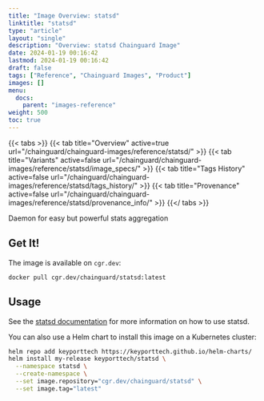 ```yaml
---
title: "Image Overview: statsd"
linktitle: "statsd"
type: "article"
layout: "single"
description: "Overview: statsd Chainguard Image"
date: 2024-01-19 00:16:42
lastmod: 2024-01-19 00:16:42
draft: false
tags: ["Reference", "Chainguard Images", "Product"]
images: []
menu: 
  docs: 
    parent: "images-reference"
weight: 500
toc: true
---
```


{{< tabs >}}
{{< tab title="Overview" active=true url="/chainguard/chainguard-images/reference/statsd/" >}}
{{< tab title="Variants" active=false url="/chainguard/chainguard-images/reference/statsd/image_specs/" >}}
{{< tab title="Tags History" active=false url="/chainguard/chainguard-images/reference/statsd/tags_history/" >}}
{{< tab title="Provenance" active=false url="/chainguard/chainguard-images/reference/statsd/provenance_info/" >}}
{{</ tabs >}}



<!--overview:start-->
Daemon for easy but powerful stats aggregation
<!--overview:end-->

<!--getting:start-->
## Get It!
The image is available on `cgr.dev`:

```
docker pull cgr.dev/chainguard/statsd:latest
```
<!--getting:end-->

<!--body:start-->
## Usage

See the [statsd documentation](https://github.com/statsd/statsd?tab=readme-ov-file#usage) for more information on how to use statsd.

You can also use a Helm chart to install this image on a Kubernetes cluster:

```bash
helm repo add keyporttech https://keyporttech.github.io/helm-charts/
helm install my-release keyporttech/statsd \
  --namespace statsd \
  --create-namespace \
  --set image.repository="cgr.dev/chainguard/statsd" \
  --set image.tag="latest"
```
<!--body:end-->

